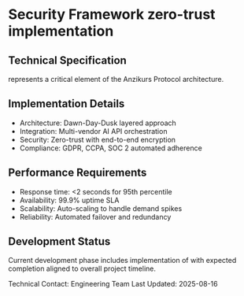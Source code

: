 # Security Framework zero-trust implementation

## Technical Specification
 represents a critical element of the Anzikurs Protocol architecture.

## Implementation Details
- Architecture: Dawn-Day-Dusk layered approach
- Integration: Multi-vendor AI API orchestration
- Security: Zero-trust with end-to-end encryption
- Compliance: GDPR, CCPA, SOC 2 automated adherence

## Performance Requirements
- Response time: <2 seconds for 95th percentile
- Availability: 99.9% uptime SLA
- Scalability: Auto-scaling to handle demand spikes
- Reliability: Automated failover and redundancy

## Development Status
Current development phase includes implementation of  with expected completion aligned to overall project timeline.

Technical Contact: Engineering Team
Last Updated: 2025-08-16